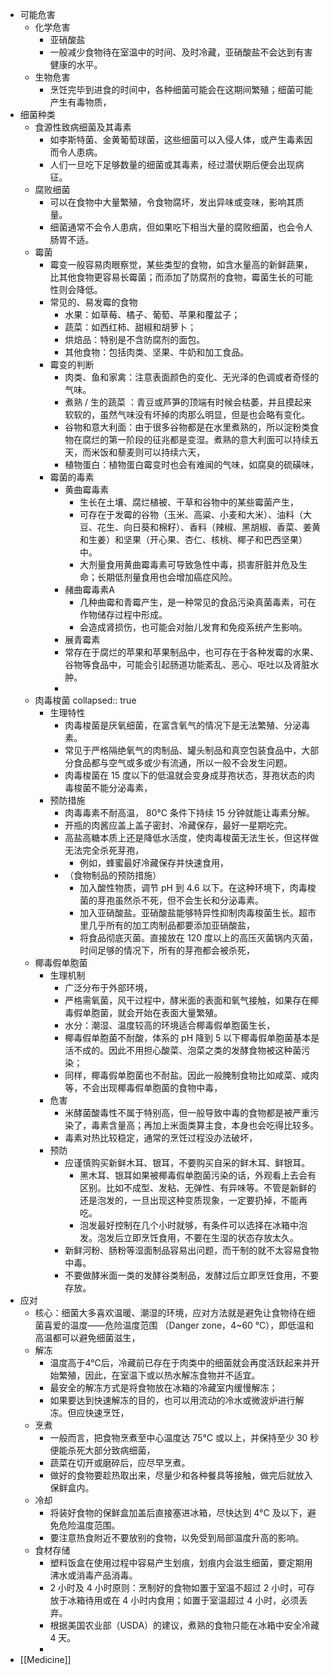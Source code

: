 - 可能危害
	- 化学危害
		- 亚硝酸盐
		- 一般减少食物待在室温中的时间、及时冷藏，亚硝酸盐不会达到有害健康的水平。
	- 生物危害
		- 烹饪完毕到进食的时间中，各种细菌可能会在这期间繁殖；细菌可能产生有毒物质，
- 细菌种类
	- 食源性致病细菌及其毒素
		- 如李斯特菌、金黄葡萄球菌，这些细菌可以入侵人体，或产生毒素因而令人患病。
		- 人们一旦吃下足够数量的细菌或其毒素，经过潜伏期后便会出现病征。
	- 腐败细菌
		- 可以在食物中大量繁殖，令食物腐坏，发出异味或变味，影响其质量。
		- 细菌通常不会令人患病，但如果吃下相当大量的腐败细菌，也会令人肠胃不适。
	- 霉菌
		- 霉变一般容易肉眼察觉，某些类型的食物，如含水量高的新鲜蔬果，比其他食物更容易长霉菌；而添加了防腐剂的食物，霉菌生长的可能性则会降低。
		- 常见的、易发霉的食物
			- 水果：如草莓、橘子、葡萄、苹果和覆盆子；
			- 蔬菜：如西红柿、甜椒和胡萝卜；
			- 烘焙品：特别是不含防腐剂的面包。
			- 其他食物：包括肉类、坚果、牛奶和加工食品。
		- 霉变的判断
			- 肉类、鱼和家禽：注意表面颜色的变化、无光泽的色调或者奇怪的气味。
			- 煮熟 / 生的蔬菜 ：青豆或芦笋的顶端有时候会枯萎，并且摸起来软软的，虽然气味没有坏掉的肉那么明显，但是也会略有变化。
			- 谷物和意大利面：由于很多谷物都是在水里煮熟的，所以淀粉类食物在腐烂的第一阶段的征兆都是变湿。煮熟的意大利面可以持续五天，而米饭和藜麦则可以持续六天，
			- 植物蛋白：植物蛋白霉变时也会有难闻的气味，如腐臭的硫磺味，
		- 霉菌的毒素
			- 黄曲霉毒素
				- 生长在土壤、腐烂植被、干草和谷物中的某些霉菌产生，
				- 可存在于发霉的谷物（玉米、高粱、小麦和大米）、油料（大豆、花生、向日葵和棉籽）、香料（辣椒、黑胡椒、香菜、姜黄和生姜）和坚果（开心果、杏仁、核桃、椰子和巴西坚果）中。
				- 大剂量食用黄曲霉毒素可导致急性中毒，损害肝脏并危及生命；长期低剂量食用也会增加癌症风险。
			- 赭曲霉毒素A
				- 几种曲霉和青霉产生，是一种常见的食品污染真菌毒素，可在作物储存过程中形成。
				- 会造成肾损伤，也可能会对胎儿发育和免疫系统产生影响。
			- 展青霉素
			- 常存在于腐烂的苹果和苹果制品中，也可存在于各种发霉的水果、谷物等食品中，可能会引起肠道功能紊乱、恶心、呕吐以及肾脏水肿。
			-
	- 肉毒梭菌
	  collapsed:: true
		- 生理特性
			- 肉毒梭菌是厌氧细菌，在富含氧气的情况下是无法繁殖、分泌毒素。
			- 常见于严格隔绝氧气的肉制品、罐头制品和真空包装食品中，大部分食品都与空气或多或少有流通，所以一般不会发生问题。
			- 肉毒梭菌在 15 度以下的低温就会变身成芽孢状态，芽孢状态的肉毒梭菌不能分泌毒素，
		- 预防措施
			- 肉毒毒素不耐高温， 80℃ 条件下持续 15 分钟就能让毒素分解。
			- 开瓶的肉酱应盖上盖子密封、冷藏保存，最好一星期吃完。
			- 高盐高糖本质上还是降低水活度，使肉毒梭菌无法生长，但这样做无法完全杀死芽孢，
				- 例如，蜂蜜最好冷藏保存并快速食用，
			- （食物制品的预防措施）
				- 加入酸性物质，调节 pH 到 4.6 以下。在这种环境下，肉毒梭菌的芽孢虽然杀不死，但不会生长和分泌毒素。
				- 加入亚硝酸盐。亚硝酸盐能够特异性抑制肉毒梭菌生长。超市里几乎所有的加工肉制品都要添加亚硝酸盐，
				- 将食品彻底灭菌。直接放在 120 度以上的高压灭菌锅内灭菌，时间足够的情况下，所有的芽孢都会被杀死，
	- 椰毒假单胞菌
		- 生理机制
			- 广泛分布于外部环境，
			- 严格需氧菌，风干过程中，酵米面的表面和氧气接触，如果存在椰毒假单胞菌，就会开始在表面大量繁殖。
			- 水分：潮湿、温度较高的环境适合椰毒假单胞菌生长，
			- 椰毒假单胞菌不耐酸，体系的 pH 降到 5 以下椰毒假单胞菌基本是活不成的。因此不用担心酸菜、泡菜之类的发酵食物被这种菌污染；
			- 同样，椰毒假单胞菌也不耐盐。因此一般腌制食物比如咸菜、咸肉等，不会出现椰毒假单胞菌的食物中毒，
		- 危害
			- 米酵菌酸毒性不属于特别高，但一般导致中毒的食物都是被严重污染了，毒素含量高；再加上米面类算主食，本身也会吃得比较多。
			- 毒素对热比较稳定，通常的烹饪过程没办法破坏，
		- 预防
			- 应谨慎购买新鲜木耳、银耳，不要购买自采的鲜木耳、鲜银耳。
				- 黑木耳、银耳如果被椰毒假单胞菌污染的话，外观看上去会有区别。比如不成型、发粘、无弹性、有异味等。不管是新鲜的还是泡发的，一旦出现这种变质现象，一定要扔掉，不能再吃。
				- 泡发最好控制在几个小时就够，有条件可以选择在冰箱中泡发。泡发后立即烹饪食用，不要在生湿的状态存放太久。
			- 新鲜河粉、肠粉等湿面制品容易出问题，而干制的就不太容易食物中毒。
			- 不要做酵米面一类的发酵谷类制品，发酵过后立即烹饪食用，不要存放。
- 应对
	- 核心：细菌大多喜欢温暖、潮湿的环境，应对方法就是避免让食物待在细菌喜爱的温度——危险温度范围 （Danger zone，4~60 °C），即低温和高温都可以避免细菌滋生，
	- 解冻
		- 温度高于4°C后，冷藏前已存在于肉类中的细菌就会再度活跃起来并开始繁殖，因此，在室温下或以热水解冻食物并不适宜。
		- 最安全的解冻方式是将食物放在冰箱的冷藏室内缓慢解冻；
		- 如果要达到快速解冻的目的，也可以用流动的冷水或微波炉进行解冻。但应快速烹饪，
	- 烹煮
		- 一般而言，把食物烹煮至中心温度达 75°C 或以上，并保持至少 30 秒便能杀死大部分致病细菌，
		- 蔬菜在切开或磨碎后，应尽早烹煮。
		- 做好的食物要趁热取出来，尽量少和各种餐具等接触，做完后就放入保鲜盒内。
	- 冷却
		- 将装好食物的保鲜盒加盖后直接塞进冰箱，尽快达到 4°C 及以下，避免危险温度范围。
		- 要注意热食附近不要放别的食物，以免受到局部温度升高的影响。
	- 食材存储
		- 塑料饭盒在使用过程中容易产生划痕，划痕内会滋生细菌，要定期用沸水或消毒产品消毒。
		- 2 小时及 4 小时原则：烹制好的食物如置于室温不超过 2 小时，可存放于冰箱待用或在 4 小时内食用；如置于室温超过 4 小时，必须丢弃。
		- 根据美国农业部（USDA）的建议，煮熟的食物只能在冰箱中安全冷藏 4 天。
		-
- [[Medicine]]